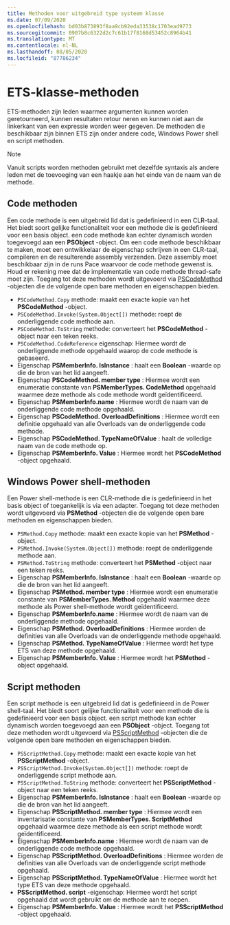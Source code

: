 ```yaml
---
title: Methoden voor uitgebreid type systeem klasse
ms.date: 07/09/2020
ms.openlocfilehash: bd03b873893f8aa9cb92eda33538c1703ead9773
ms.sourcegitcommit: 0907b8c6322d2c7c61b17f8168d53452c8964b41
ms.translationtype: MT
ms.contentlocale: nl-NL
ms.lasthandoff: 08/05/2020
ms.locfileid: "87786234"
---
```

# <a name="ets-class-methods"></a>ETS-klasse-methoden

ETS-methoden zijn leden waarmee argumenten kunnen worden geretourneerd, kunnen resultaten retour neren en kunnen niet aan de linkerkant van een expressie worden weer gegeven. De methoden die beschikbaar zijn binnen ETS zijn onder andere code, Windows Power shell en script methoden.

> [!NOTE]
> Vanuit scripts worden methoden gebruikt met dezelfde syntaxis als andere leden met de toevoeging van een haakje aan het einde van de naam van de methode.

## <a name="code-methods"></a>Code methoden

Een code methode is een uitgebreid lid dat is gedefinieerd in een CLR-taal. Het biedt soort gelijke functionaliteit voor een methode die is gedefinieerd voor een basis object. een code methode kan echter dynamisch worden toegevoegd aan een **PSObject** -object. Om een code methode beschikbaar te maken, moet een ontwikkelaar de eigenschap schrijven in een CLR-taal, compileren en de resulterende assembly verzenden. Deze assembly moet beschikbaar zijn in de runs Pace waarvoor de code methode gewenst is. Houd er rekening mee dat de implementatie van code methode thread-safe moet zijn. Toegang tot deze methoden wordt uitgevoerd via [PSCodeMethod](/dotnet/api/system.management.automation.pscodemethod) -objecten die de volgende open bare methoden en eigenschappen bieden.

- `PSCodeMethod.Copy` methode: maakt een exacte kopie van het **PSCodeMethod** -object.
- `PSCodeMethod.Invoke(System.Object[])` methode: roept de onderliggende code methode aan.
- `PSCodeMethod.ToString` methode: converteert het **PSCodeMethod** -object naar een teken reeks.
- `PSCodeMethod.CodeReference` eigenschap: Hiermee wordt de onderliggende methode opgehaald waarop de code methode is gebaseerd.
- Eigenschap **PSMemberInfo. IsInstance** : haalt een **Boolean** -waarde op die de bron van het lid aangeeft.
- Eigenschap **PSCodeMethod. member type** : Hiermee wordt een enumeratie constante van **PSMemberTypes. CodeMethod** opgehaald waarmee deze methode als code methode wordt geïdentificeerd.
- Eigenschap **PSMemberInfo.name** : Hiermee wordt de naam van de onderliggende code methode opgehaald.
- Eigenschap **PSCodeMethod. OverloadDefinitions** : Hiermee wordt een definitie opgehaald van alle Overloads van de onderliggende code methode.
- Eigenschap **PSCodeMethod. TypeNameOfValue** : haalt de volledige naam van de code methode op.
- Eigenschap **PSMemberInfo. Value** : Hiermee wordt het **PSCodeMethod** -object opgehaald.

## <a name="windows-powershell-methods"></a>Windows Power shell-methoden

Een Power shell-methode is een CLR-methode die is gedefinieerd in het basis object of toegankelijk is via een adapter. Toegang tot deze methoden wordt uitgevoerd via **PSMethod** -objecten die de volgende open bare methoden en eigenschappen bieden.

- `PSMethod.Copy` methode: maakt een exacte kopie van het **PSMethod** -object.
- `PSMethod.Invoke(System.Object[])` methode: roept de onderliggende methode aan.
- `PSMethod.ToString` methode: converteert het **PSMethod** -object naar een teken reeks.
- Eigenschap **PSMemberInfo. IsInstance** : haalt een **Boolean** -waarde op die de bron van het lid aangeeft.
- Eigenschap **PSMethod. member type** : Hiermee wordt een enumeratie constante van **PSMemberTypes. Method** opgehaald waarmee deze methode als Power shell-methode wordt geïdentificeerd.
- Eigenschap **PSMemberInfo.name** : Hiermee wordt de naam van de onderliggende methode opgehaald.
- Eigenschap **PSMethod. OverloadDefinitions** : Hiermee worden de definities van alle Overloads van de onderliggende methode opgehaald.
- Eigenschap **PSMethod. TypeNameOfValue** : Hiermee wordt het type ETS van deze methode opgehaald.
- Eigenschap **PSMemberInfo. Value** : Hiermee wordt het **PSMethod** -object opgehaald.

## <a name="script-methods"></a>Script methoden

Een script methode is een uitgebreid lid dat is gedefinieerd in de Power shell-taal. Het biedt soort gelijke functionaliteit voor een methode die is gedefinieerd voor een basis object. een script methode kan echter dynamisch worden toegevoegd aan een **PSObject** -object. Toegang tot deze methoden wordt uitgevoerd via [PSScriptMethod](/dotnet/api/system.management.automation.psscriptmethod) -objecten die de volgende open bare methoden en eigenschappen bieden.

- `PSScriptMethod.Copy` methode: maakt een exacte kopie van het **PSScriptMethod** -object.
- `PSScriptMethod.Invoke(System.Object[])` methode: roept de onderliggende script methode aan.
- `PSScriptMethod.ToString` methode: converteert het **PSScriptMethod** -object naar een teken reeks.
- Eigenschap **PSMemberInfo. IsInstance** : haalt een **Boolean** -waarde op die de bron van het lid aangeeft.
- Eigenschap **PSScriptMethod. member type** : Hiermee wordt een inventarisatie constante van **PSMemberTypes. ScriptMethod** opgehaald waarmee deze methode als een script methode wordt geïdentificeerd.
- Eigenschap **PSMemberInfo.name** : Hiermee wordt de naam van de onderliggende code methode opgehaald.
- Eigenschap **PSScriptMethod. OverloadDefinitions** : Hiermee worden de definities van alle Overloads van de onderliggende script methode opgehaald.
- Eigenschap **PSScriptMethod. TypeNameOfValue** : Hiermee wordt het type ETS van deze methode opgehaald.
- **PSScriptMethod. script** -eigenschap: Hiermee wordt het script opgehaald dat wordt gebruikt om de methode aan te roepen.
- Eigenschap **PSMemberInfo. Value** : Hiermee wordt het **PSScriptMethod** -object opgehaald.
